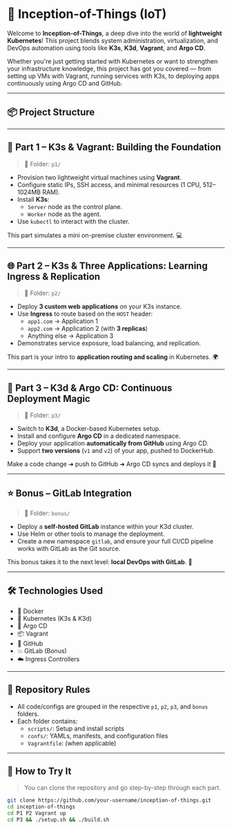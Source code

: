 # 🚀 Inception-of-Things (IoT)

Welcome to **Inception-of-Things**, a deep dive into the world of **lightweight Kubernetes**! This project blends system administration, virtualization, and DevOps automation using tools like **K3s**, **K3d**, **Vagrant**, and **Argo CD**.

Whether you're just getting started with Kubernetes or want to strengthen your infrastructure knowledge, this project has got you covered — from setting up VMs with Vagrant, running services with K3s, to deploying apps continuously using Argo CD and GitHub.

---

## 📦 Project Structure


---

## 🧩 Part 1 – K3s & Vagrant: Building the Foundation

> 📁 Folder: `p1/`

- Provision two lightweight virtual machines using **Vagrant**.
- Configure static IPs, SSH access, and minimal resources (1 CPU, 512–1024MB RAM).
- Install **K3s**:
  - `Server` node as the control plane.
  - `Worker` node as the agent.
- Use `kubectl` to interact with the cluster.
  
This part simulates a mini on-premise cluster environment. 💻

---

## 🌐 Part 2 – K3s & Three Applications: Learning Ingress & Replication

> 📁 Folder: `p2/`

- Deploy **3 custom web applications** on your K3s instance.
- Use **Ingress** to route based on the `HOST` header:
  - `app1.com` → Application 1
  - `app2.com` → Application 2 (with **3 replicas**)
  - Anything else → Application 3
- Demonstrates service exposure, load balancing, and replication.

This part is your intro to **application routing and scaling** in Kubernetes. 🌍

---

## 🔁 Part 3 – K3d & Argo CD: Continuous Deployment Magic

> 📁 Folder: `p3/`

- Switch to **K3d**, a Docker-based Kubernetes setup.
- Install and configure **Argo CD** in a dedicated namespace.
- Deploy your application **automatically from GitHub** using Argo CD.
- Support **two versions** (`v1` and `v2`) of your app, pushed to DockerHub.

Make a code change ➜ push to GitHub ➜ Argo CD syncs and deploys it 🚀

---

## ⭐ Bonus – GitLab Integration

> 📁 Folder: `bonus/`

- Deploy a **self-hosted GitLab** instance within your K3d cluster.
- Use Helm or other tools to manage the deployment.
- Create a new namespace `gitlab`, and ensure your full CI/CD pipeline works with GitLab as the Git source.

This bonus takes it to the next level: **local DevOps with GitLab**. 💼

---

## 🛠 Technologies Used

- 🐳 Docker
- 🧪 Kubernetes (K3s & K3d)
- 🧭 Argo CD
- 📦 Vagrant
- 🐙 GitHub
- 💥 GitLab (Bonus)
- ☁️ Ingress Controllers

---

## 📂 Repository Rules

- All code/configs are grouped in the respective `p1`, `p2`, `p3`, and `bonus` folders.
- Each folder contains:
  - `scripts/`: Setup and install scripts
  - `confs/`: YAMLs, manifests, and configuration files
  - `Vagrantfile`: (when applicable)

---

## 🧪 How to Try It

> You can clone the repository and go step-by-step through each part.

```bash
git clone https://github.com/your-username/inception-of-things.git
cd inception-of-things
cd P1 P2 Vagrant up
cd P3 && ./setup.sh && ./build.sh
